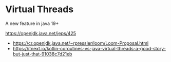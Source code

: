 # Virtual Threads

A new feature in java 19+

https://openjdk.java.net/jeps/425
- https://cr.openjdk.java.net/~rpressler/loom/Loom-Proposal.html
- https://itnext.io/kotlin-coroutines-vs-java-virtual-threads-a-good-story-but-just-that-91038c7d21eb
